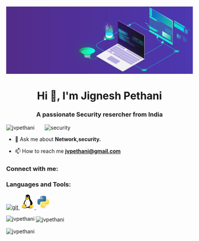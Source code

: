![logo](https://github.com/jvpethani/jvpethani/blob/main/work.gif?raw=true)
<h1 align="center">Hi 👋, I'm Jignesh Pethani</h1>
<h3 align="center">A passionate Security resercher from India</h3>

<img align="right" alt="security" width="400" src="https://media0.giphy.com/media/hun4DFmfnDId3lid5b/giphy.gif?cid=6c09b952sza9hwxmehl7q83n9sfu92yhpepoaxm75gkzpizj&ep=v1_internal_gif_by_id&rid=giphy.gif&ct=g">

<p align="left"> <img src="https://komarev.com/ghpvc/?username=jvpethani&label=Profile%20views&color=0e75b6&style=flat" alt="jvpethani" /> </p>

- 💬 Ask me about **Network,security.**

- 📫 How to reach me **jvpethani@gmail.com**

<h3 align="left">Connect with me:</h3>
<p align="left">
</p>

<h3 align="left">Languages and Tools:</h3>
<p align="left"> <a href="https://git-scm.com/" target="_blank" rel="noreferrer"> <img src="https://www.vectorlogo.zone/logos/git-scm/git-scm-icon.svg" alt="git" width="40" height="40"/> </a> <a href="https://www.linux.org/" target="_blank" rel="noreferrer"> <img src="https://raw.githubusercontent.com/devicons/devicon/master/icons/linux/linux-original.svg" alt="linux" width="40" height="40"/> </a> <a href="https://www.python.org" target="_blank" rel="noreferrer"> <img src="https://raw.githubusercontent.com/devicons/devicon/master/icons/python/python-original.svg" alt="python" width="40" height="40"/> </a> </p>

<p><img align="left" src="https://github-readme-stats.vercel.app/api/top-langs?username=jvpethani&show_icons=true&locale=en&layout=compact" alt="jvpethani" /></p>

<p>&nbsp;<img align="center" src="https://github-readme-stats.vercel.app/api?username=jvpethani&show_icons=true&locale=en" alt="jvpethani" /></p>

<p><img align="center" src="https://github-readme-streak-stats.herokuapp.com/?user=jvpethani&" alt="jvpethani" /></p>
